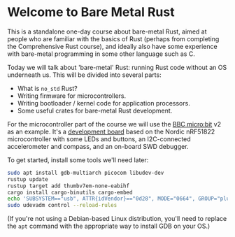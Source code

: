 # Welcome to Bare Metal Rust

This is a standalone one-day course about bare-metal Rust, aimed at people who are familiar with the
basics of Rust (perhaps from completing the Comprehensive Rust course), and ideally also have some
experience with bare-metal programming in some other language such as C.

Today we will talk about 'bare-metal' Rust: running Rust code without an OS underneath us. This will
be divided into several parts:

 * What is `no_std` Rust?
 * Writing firmware for microcontrollers.
 * Writing bootloader / kernel code for application processors.
 * Some useful crates for bare-metal Rust development.

For the microcontroller part of the course we will use the [BBC micro:bit](https://microbit.org/) v2
as an example. It's a [development board](https://tech.microbit.org/hardware/) based on the Nordic
nRF51822 microcontroller with some LEDs and buttons, an I2C-connected accelerometer and compass, and
an on-board SWD debugger.

To get started, install some tools we'll need later:

```bash
sudo apt install gdb-multiarch picocom libudev-dev
rustup update
rustup target add thumbv7em-none-eabihf
cargo install cargo-binutils cargo-embed
echo 'SUBSYSTEM=="usb", ATTR{idVendor}=="0d28", MODE="0664", GROUP="plugdev"' | sudo tee /etc/udev/rules.d/50-microbit.rules
sudo udevadm control --reload-rules
```

(If you're not using a Debian-based Linux distribution, you'll need to replace the `apt` command
with the appropriate way to install GDB on your OS.)
